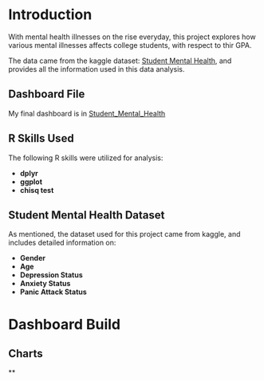 # Introduction
With mental health illnesses on the rise everyday, this project explores how various mental illnesses affects college students, with respect to thir GPA.

The data came from the kaggle dataset: [Student Mental Health](https://www.kaggle.com/datasets/shariful07/student-mental-health), and provides all the information used in this data analysis.

## Dashboard File

My final dashboard is in [Student_Mental_Health]()

## R Skills Used

The following R skills were utilized for analysis:

- **dplyr**
- **ggplot**
- **chisq test**

## Student Mental Health Dataset

As mentioned, the dataset used for this project came from kaggle, and includes detailed information on:

- **Gender**
- **Age**
- **Depression Status**
- **Anxiety Status**
- **Panic Attack Status**

# Dashboard Build

## Charts

**
